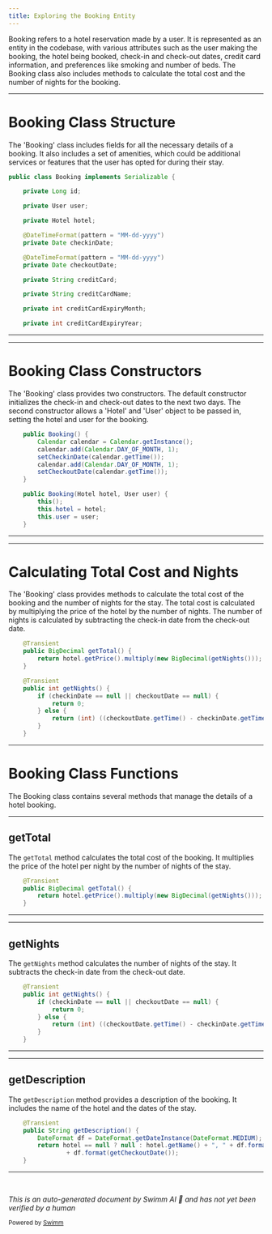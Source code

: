 ```yaml
---
title: Exploring the Booking Entity
---
```

Booking refers to a hotel reservation made by a user. It is represented as an entity in the codebase, with various attributes such as the user making the booking, the hotel being booked, check-in and check-out dates, credit card information, and preferences like smoking and number of beds. The Booking class also includes methods to calculate the total cost and the number of nights for the booking.

<SwmSnippet path="/booking-mvc/src/main/java/org/springframework/webflow/samples/booking/Booking.java" line="30">

---

# Booking Class Structure

The 'Booking' class includes fields for all the necessary details of a booking. It also includes a set of amenities, which could be additional services or features that the user has opted for during their stay.

```java
public class Booking implements Serializable {

	private Long id;

	private User user;

	private Hotel hotel;

	@DateTimeFormat(pattern = "MM-dd-yyyy")
	private Date checkinDate;

	@DateTimeFormat(pattern = "MM-dd-yyyy")
	private Date checkoutDate;

	private String creditCard;

	private String creditCardName;

	private int creditCardExpiryMonth;

	private int creditCardExpiryYear;
```

---

</SwmSnippet>

<SwmSnippet path="/booking-mvc/src/main/java/org/springframework/webflow/samples/booking/Booking.java" line="58">

---

# Booking Class Constructors

The 'Booking' class provides two constructors. The default constructor initializes the check-in and check-out dates to the next two days. The second constructor allows a 'Hotel' and 'User' object to be passed in, setting the hotel and user for the booking.

```java
	public Booking() {
		Calendar calendar = Calendar.getInstance();
		calendar.add(Calendar.DAY_OF_MONTH, 1);
		setCheckinDate(calendar.getTime());
		calendar.add(Calendar.DAY_OF_MONTH, 1);
		setCheckoutDate(calendar.getTime());
	}

	public Booking(Hotel hotel, User user) {
		this();
		this.hotel = hotel;
		this.user = user;
	}
```

---

</SwmSnippet>

<SwmSnippet path="/booking-mvc/src/main/java/org/springframework/webflow/samples/booking/Booking.java" line="72">

---

# Calculating Total Cost and Nights

The 'Booking' class provides methods to calculate the total cost of the booking and the number of nights for the stay. The total cost is calculated by multiplying the price of the hotel by the number of nights. The number of nights is calculated by subtracting the check-in date from the check-out date.

```java
	@Transient
	public BigDecimal getTotal() {
		return hotel.getPrice().multiply(new BigDecimal(getNights()));
	}

	@Transient
	public int getNights() {
		if (checkinDate == null || checkoutDate == null) {
			return 0;
		} else {
			return (int) ((checkoutDate.getTime() - checkinDate.getTime()) / 1000 / 60 / 60 / 24);
		}
	}
```

---

</SwmSnippet>

# Booking Class Functions

The Booking class contains several methods that manage the details of a hotel booking.

<SwmSnippet path="/booking-mvc/src/main/java/org/springframework/webflow/samples/booking/Booking.java" line="72">

---

## getTotal

The `getTotal` method calculates the total cost of the booking. It multiplies the price of the hotel per night by the number of nights of the stay.

```java
	@Transient
	public BigDecimal getTotal() {
		return hotel.getPrice().multiply(new BigDecimal(getNights()));
	}
```

---

</SwmSnippet>

<SwmSnippet path="/booking-mvc/src/main/java/org/springframework/webflow/samples/booking/Booking.java" line="77">

---

## getNights

The `getNights` method calculates the number of nights of the stay. It subtracts the check-in date from the check-out date.

```java
	@Transient
	public int getNights() {
		if (checkinDate == null || checkoutDate == null) {
			return 0;
		} else {
			return (int) ((checkoutDate.getTime() - checkinDate.getTime()) / 1000 / 60 / 60 / 24);
		}
	}
```

---

</SwmSnippet>

<SwmSnippet path="/booking-mvc/src/main/java/org/springframework/webflow/samples/booking/Booking.java" line="147">

---

## getDescription

The `getDescription` method provides a description of the booking. It includes the name of the hotel and the dates of the stay.

```java
	@Transient
	public String getDescription() {
		DateFormat df = DateFormat.getDateInstance(DateFormat.MEDIUM);
		return hotel == null ? null : hotel.getName() + ", " + df.format(getCheckinDate()) + " to "
				+ df.format(getCheckoutDate());
	}
```

---

</SwmSnippet>

&nbsp;

*This is an auto-generated document by Swimm AI 🌊 and has not yet been verified by a human*

<SwmMeta version="3.0.0" repo-id="Z2l0aHViJTNBJTNBc3ByaW5nLXdlYmZsb3ctc2FtcGxlcyUzQSUzQWdpbGFkbmF2b3Q=" repo-name="spring-webflow-samples" doc-type="overview"><sup>Powered by [Swimm](/)</sup></SwmMeta>
